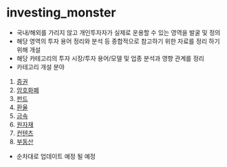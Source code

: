 # investing_monster

- 국내/해외를 가리지 않고 개인투자자가 실제로 운용할 수 있는 영역을 발굴 및 정의
- 해당 영역의 투자 용어 정리와 분석 등 종합적으로 참고하기 위한 자료를 정리 하기 위해 개설
- 해당 카테고리의 투자 시장/투자 용어/모델 및 업종 분석과 영향 관계를 정리
- 카테고리 개설 분야
1. [증권](/stock)
2. [암호화폐](/crypto_currency)
3. [펀드](/fund)
4. [환율](/exchange_rate)
5. [금속](/metal)
6. [원자재](/raw_materials)
7. [컨텐츠](/contents) 
8. [부동산](/real_estate)

- 순차대로 업데이트 예정 될 예정
